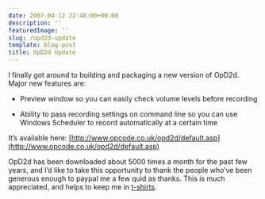 ```yaml
---
date: 2007-04-12 22:48:00+00:00
description: ''
featuredImage: ''
slug: /opd2d-update
template: blog-post
title: OpD2d Update
---
```


I finally got around to building and packaging a new version of OpD2d. Major new features are:



	
  * Preview window so you can easily check volume levels before recording

	
  * Ability to pass recording settings on command line so you can use Windows Scheduler to record automatically at a certain time


It’s available here: [http://www.opcode.co.uk/opd2d/default.asp](http://www.opcode.co.uk/opd2d/default.asp)

OpD2d has been downloaded about 5000 times a month for the past few years, and I’d like to take this opportunity to thank the people who’ve been generous enough to paypal me a few quid as thanks. This is much appreciated, and helps to keep me in [t-shirts](http://www.i-manifest.com/).
